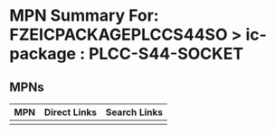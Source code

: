 



# MPN Summary For: FZEICPACKAGEPLCCS44SO > ic-package : PLCC-S44-SOCKET

## MPNs
  

|MPN|Direct Links|Search Links|
| :--- | :--- | :--- |
||||
